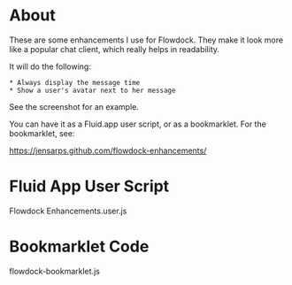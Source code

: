 About
===

These are some enhancements I use for Flowdock. They make it look more like
a popular chat client, which really helps in readability.

It will do the following:

    * Always display the message time
    * Show a user's avatar next to her message

See the screenshot for an example.

You can have it as a Fluid.app user script, or as a bookmarklet. For the
bookmarklet, see:

https://jensarps.github.com/flowdock-enhancements/

Fluid App User Script
====

Flowdock Enhancements.user.js

Bookmarklet Code
===

flowdock-bookmarklet.js
